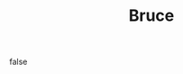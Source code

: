 ---
layout: photo
modal: true
thumb: https://csnapmediahost.github.io/assets1/Thumbs/Bruce.jpg
full: https://csnapmediahost.github.io/assets1/Render/Bruce.jpg
size: small
ar: portrait
body: false
title: "Bruce"
tags: portraits
---